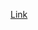 <!--ts-->


<!-- Added by: gil_diy, at: Tue 07 Dec 2021 16:34:27 IST -->

<!--te-->


[Link](https://github.com/tqdm/tqdm)

